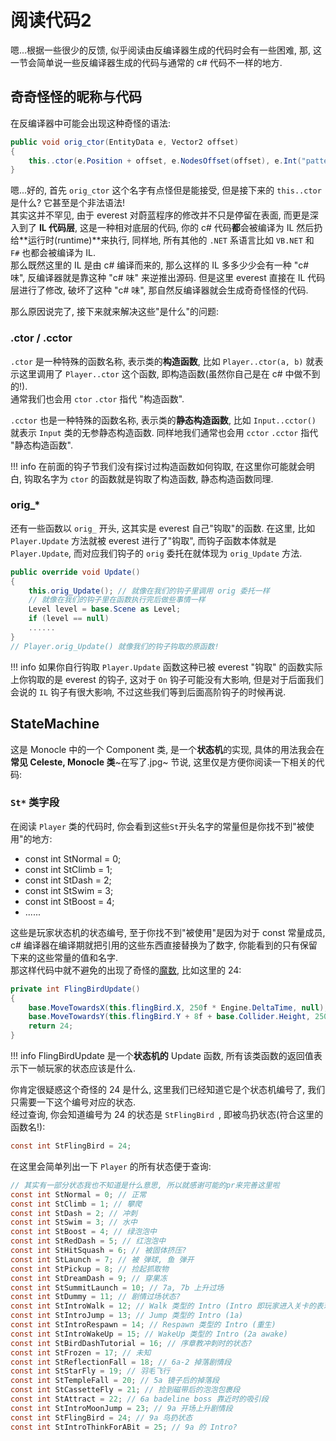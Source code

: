 # 阅读代码2

嗯...根据一些很少的反馈, 似乎阅读由反编译器生成的代码时会有一些困难, 那, 这一节会简单说一些反编译器生成的代码与通常的 c# 代码不一样的地方.

## 奇奇怪怪的昵称与代码

在反编译器中可能会出现这种奇怪的语法:
```cs title="Celeste.FinalBoss (6a后半段Badeline)"
public void orig_ctor(EntityData e, Vector2 offset)
{
    this..ctor(e.Position + offset, e.NodesOffset(offset), e.Int("patternIndex", 0), e.Float("cameraPastY", 120f), e.Bool("dialog", false), e.Bool("startHit", false), e.Bool("cameraLockY", true));
}
```

嗯...好的, 首先 `orig_ctor` 这个名字有点怪但是能接受, 但是接下来的 `this..ctor` 是什么? 它甚至是个非法语法!  
其实这并不罕见, 由于 everest 对蔚蓝程序的修改并不只是停留在表面, 而更是深入到了 **IL 代码层**, 这是一种相对底层的代码,
你的 c# 代码**都**会被编译为 IL 然后扔给**运行时(runtime)**来执行, 同样地, 所有其他的 `.NET` 系语言比如 `VB.NET` 和 `F#` 也都会被编译为 IL.  
那么既然这里的 IL 是由 c# 编译而来的, 那么这样的 IL 多多少少会有一种 "c# 味", 反编译器就是靠这种 "c# 味" 来逆推出源码. 但是这里 everest 直接在 IL 代码层进行了修改,
破坏了这种 "c# 味", 那自然反编译器就会生成奇奇怪怪的代码.

那么原因说完了, 接下来就来解决这些"是什么"的问题:

### .ctor / .cctor

`.ctor` 是一种特殊的函数名称, 表示类的**构造函数**, 比如 `Player..ctor(a, b)` 就表示这里调用了 `Player..ctor` 这个函数, 即构造函数(虽然你自己是在 c# 中做不到的!).  
通常我们也会用 `ctor` `.ctor` 指代 "构造函数".  

`.cctor` 也是一种特殊的函数名称, 表示类的**静态构造函数**, 比如 `Input..cctor()` 就表示 `Input` 类的无参静态构造函数.
同样地我们通常也会用 `cctor` `.cctor` 指代 "静态构造函数".

!!! info
    在前面的钩子节我们没有探讨过构造函数如何钩取, 在这里你可能就会明白, 钩取名字为 `ctor` 的函数就是钩取了构造函数, 静态构造函数同理.

### orig_*

还有一些函数以 `orig_` 开头, 这其实是 everest 自己"钩取"的函数. 在这里, 比如 `Player.Update` 方法就被 everest 进行了"钩取",
而钩子函数本体就是 `Player.Update`, 而对应我们钩子的 `orig` 委托在就体现为 `orig_Update` 方法.

```cs title="Player.Update  (像钩子本体一样!)"
public override void Update()
{
	this.orig_Update(); // 就像在我们的钩子里调用 orig 委托一样
    // 就像在我们的钩子里在函数执行完后做些事情一样
	Level level = base.Scene as Level;
	if (level == null)
    ......
}
// Player.orig_Update() 就像我们的钩子钩取的原函数!
```

!!! info
    如果你自行钩取 `Player.Update` 函数这种已被 everest "钩取" 的函数实际上你钩取的是 everest 的钩子, 这对于 `On` 钩子可能没有大影响,
    但是对于后面我们会说的 `IL` 钩子有很大影响, 不过这些我们等到后面高阶钩子的时候再说.

## StateMachine

这是 Monocle 中的一个 Component 类, 是一个**状态机**的实现, 具体的用法我会在 **常见 Celeste, Monocle 类**~在写了.jpg~ 节说, 这里仅是方便你阅读一下相关的代码:

### `St*` 类字段  
在阅读 `Player` 类的代码时, 你会看到这些`St`开头名字的常量但是你找不到"被使用"的地方:

- const int StNormal = 0;
- const int StClimb = 1;
- const int StDash = 2;
- const int StSwim = 3;
- const int StBoost = 4;
- ......

这些是玩家状态机的状态编号, 至于你找不到"被使用"是因为对于 const 常量成员, c# 编译器在编译期就把引用的这些东西直接替换为了数字, 你能看到的只有保留下来的这些常量的值和名字.  
那这样代码中就不避免的出现了奇怪的[魔数](https://www.zhihu.com/question/22018894), 比如这里的 24:
```cs title="int Player.FlingBirdUpdate()"
private int FlingBirdUpdate()
{
	base.MoveTowardsX(this.flingBird.X, 250f * Engine.DeltaTime, null);
	base.MoveTowardsY(this.flingBird.Y + 8f + base.Collider.Height, 250f * Engine.DeltaTime, null);
	return 24;
}
```
!!! info
    FlingBirdUpdate 是一个**状态机的** Update 函数, 所有该类函数的返回值表示下一帧玩家的状态应该是什么.

你肯定很疑惑这个奇怪的 24 是什么, 这里我们已经知道它是个状态机编号了, 我们只需要一下这个编号对应的状态.  
经过查询, 你会知道编号为 24 的状态是 `StFlingBird `, 即被鸟扔状态(符合这里的函数名!):

```cs
const int StFlingBird = 24;
```

在这里会简单列出一下 `Player` 的所有状态便于查询:

```cs
// 其实有一部分状态我也不知道是什么意思, 所以就感谢可能的pr来完善这里啦
const int StNormal = 0; // 正常
const int StClimb = 1; // 攀爬
const int StDash = 2; // 冲刺
const int StSwim = 3; // 水中
const int StBoost = 4; // 绿泡泡中
const int StRedDash = 5; // 红泡泡中
const int StHitSquash = 6; // 被固体挤压?
const int StLaunch = 7; // 被 弹球, 鱼 弹开
const int StPickup = 8; // 捡起抓取物
const int StDreamDash = 9; // 穿果冻
const int StSummitLaunch = 10; // 7a, 7b 上升过场
const int StDummy = 11; // 剧情过场状态?
const int StIntroWalk = 12; // Walk 类型的 Intro (Intro 即玩家进入关卡的表现方式)
const int StIntroJump = 13; // Jump 类型的 Intro (1a)
const int StIntroRespawn = 14; // Respawn 类型的 Intro (重生)
const int StIntroWakeUp = 15; // WakeUp 类型的 Intro (2a awake)
const int StBirdDashTutorial = 16; // 序章教冲刺时的状态?
const int StFrozen = 17; // 未知
const int StReflectionFall = 18; // 6a-2 掉落剧情段
const int StStarFly = 19; // 羽毛飞行
const int StTempleFall = 20; // 5a 镜子后的掉落段
const int StCassetteFly = 21; // 捡到磁带后的泡泡包裹段
const int StAttract = 22; // 6a badeline boss 靠近时的吸引段
const int StIntroMoonJump = 23; // 9a 开场上升剧情段
const int StFlingBird = 24; // 9a 鸟扔状态
const int StIntroThinkForABit = 25; // 9a 的 Intro?
```